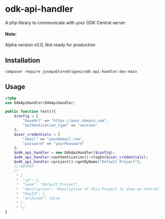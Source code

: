# odk-api-handler
A php library to communicate with your ODK Central server
#### Note:
Alpha version v0.0, Not ready for production

## Installation
```bash
composer require josepablorodriguez/odk-api-handler:dev-main
```
## Usage

```php
<?php
use OdkApiHandler\OdkApiHandler;

public function test(){
    $config = [
        "baseUrl" => "https://your.domain.com",
        "authentication_type" => "session"
    ];
    $user_credentials = [
        "email" => "your@email.com",
        "password" => "yourPassword"
    ];
    $odk_api_handler = new OdkApiHandler($config);
    $odk_api_handler->authentication()->logIn($user_credentials);
    $odk_api_handler->project()->getByName("Default Project");
    //:OUTPUT
    /*
     * [
     *  "id": 1,
     *  "name": "Default Project",
     *  "description": "Description of this Project to show on Central.",
     *  "keyId": 1,
     *  "archived": false
     * ]    
     * */
}
```